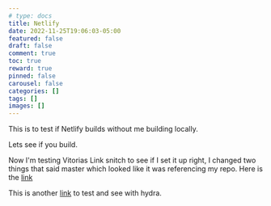 ```yaml
---
# type: docs 
title: Netlify
date: 2022-11-25T19:06:03-05:00
featured: false
draft: false
comment: true
toc: true
reward: true
pinned: false
carousel: false
categories: []
tags: []
images: []
---
```


This is to test if Netlify builds without me building locally.

<!--more-->

Lets see if you build.

Now I'm testing Vitorias Link snitch to see if I set it up right, I changed two things that said master which looked like it was referencing my repo. Here is the [link](./index.md)


This is another [link](https://golkyhgp.com) to test and see with hydra.
